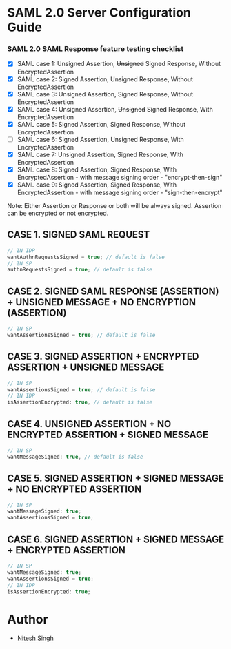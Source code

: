 # SAML 2.0 Server Configuration Guide

### SAML 2.0 SAML Response feature testing checklist

- [x] ⁠SAML case 1: Unsigned Assertion, ~~Unsigned~~ Signed Response, Without EncryptedAssertion
- [x] SAML case 2: Signed Assertion, Unsigned Response, Without EncryptedAssertion
- [x] ⁠SAML case 3: Unsigned Assertion, Signed Response, Without EncryptedAssertion
- [x] ⁠SAML case 4: Unsigned Assertion, ~~Unsigned~~ Signed Response, With EncryptedAssertion
- [x] ⁠SAML case 5: Signed Assertion, Signed Response, Without EncryptedAssertion
- [ ] ⁠SAML case 6: Signed Assertion, Unsigned Response, With EncryptedAssertion
- [x] SAML case 7: Unsigned Assertion, Signed Response, With EncryptedAssertion
- [x] ⁠SAML case 8: Signed Assertion, Signed Response, With EncryptedAssertion - with message signing order - "encrypt-then-sign"
- [x] ⁠SAML case 9: Signed Assertion, Signed Response, With EncryptedAssertion - with message signing order - "sign-then-encrypt"

Note: Either Assertion or Response or both will be always signed. Assertion can be encrypted or not encrypted.

## CASE 1. SIGNED SAML REQUEST

```javascript
// IN IDP
wantAuthnRequestsSigned = true; // default is false
// IN SP
authnRequestsSigned = true; // default is false
```

## CASE 2. SIGNED SAML RESPONSE (ASSERTION) + UNSIGNED MESSAGE + NO ENCRYPTION (ASSERTION)

```javascript
// IN SP
wantAssertionsSigned = true; // default is false
```

## CASE 3. SIGNED ASSERTION + ENCRYPTED ASSERTION + UNSIGNED MESSAGE

```javascript
// IN SP
wantAssertionsSigned = true; // default is false
// IN IDP
isAssertionEncrypted: true, // default is false
```

## CASE 4. UNSIGNED ASSERTION + NO ENCRYPTED ASSERTION + SIGNED MESSAGE

```javascript
// IN SP
wantMessageSigned: true, // default is false
```

## CASE 5. SIGNED ASSERTION + SIGNED MESSAGE + NO ENCRYPTED ASSERTION

```javascript
// IN SP
wantMessageSigned: true;
wantAssertionsSigned = true;
```

## CASE 6. SIGNED ASSERTION + SIGNED MESSAGE + ENCRYPTED ASSERTION

```javascript
// IN SP
wantMessageSigned: true;
wantAssertionsSigned = true;
// IN IDP
isAssertionEncrypted: true;
```

# Author

- [Nitesh Singh](https://www.linkedin.com/in/iamnitesh/)

